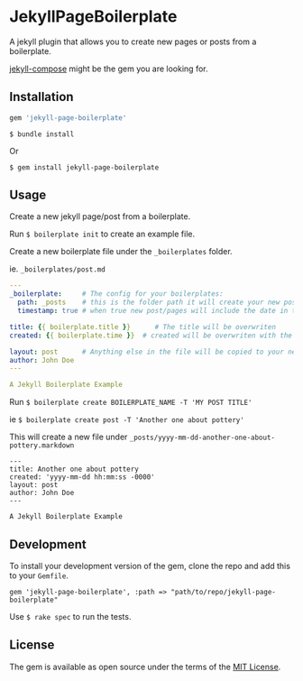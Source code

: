 # JekyllPageBoilerplate

A jekyll plugin that allows you to create new pages or posts from a boilerplate.

[jekyll-compose](https://github.com/jekyll/jekyll-compose) might be the gem you are looking for.

## Installation


```ruby
gem 'jekyll-page-boilerplate'
```

```
$ bundle install
```

Or 
```
$ gem install jekyll-page-boilerplate
```


## Usage


Create a new jekyll page/post from a boilerplate.

Run `$ boilerplate init` to create an example file.

Create a new boilerplate file under the `_boilerplates` folder.

ie. `_boilerplates/post.md`
```yaml
---
_boilerplate:     # The config for your boilerplates:
  path: _posts    # this is the folder path it will create your new post/page under. 
  timestamp: true # when true new post/pages will include the date in the filename.

title: {{ boilerplate.title }}      # The title will be overwriten
created: {{ boilerplate.time }}  # created will be overwriten with the current time

layout: post      # Anything else in the file will be copied to your new post/page.
author: John Doe
---

A Jekyll Boilerplate Example

```

Run `$ boilerplate create BOILERPLATE_NAME -T 'MY POST TITLE'`

ie `$ boilerplate create post -T 'Another one about pottery'`


This will create a new file under `_posts/yyyy-mm-dd-another-one-about-pottery.markdown`
```
---
title: Another one about pottery
created: 'yyyy-mm-dd hh:mm:ss -0000'
layout: post
author: John Doe
---

A Jekyll Boilerplate Example
```


## Development

To install your development version of the gem, 
clone the repo and add this to your `Gemfile`.
```
gem 'jekyll-page-boilerplate', :path => "path/to/repo/jekyll-page-boilerplate"
```

Use `$ rake spec` to run the tests.


## License

The gem is available as open source under the terms of the [MIT License](https://opensource.org/licenses/MIT).
